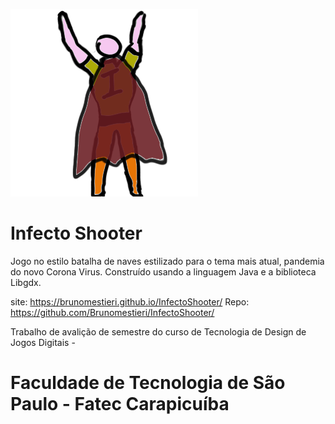  ![HERO](assets/hero.png) 
 #     Infecto Shooter



Jogo no estilo batalha de naves estilizado para o tema mais atual, pandemia do novo Corona Virus.
Construído usando a linguagem Java e a biblioteca Libgdx.

site: https://brunomestieri.github.io/InfectoShooter/
Repo: https://github.com/Brunomestieri/InfectoShooter/



Trabalho de avalição de semestre do curso de Tecnologia de Design de Jogos Digitais - 

# Faculdade de Tecnologia de São Paulo - Fatec Carapicuíba




